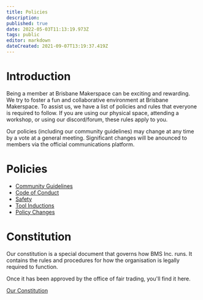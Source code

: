 ```yaml
---
title: Policies
description: 
published: true
date: 2022-05-03T11:13:19.973Z
tags: public
editor: markdown
dateCreated: 2021-09-07T13:19:37.419Z
---
```


# Introduction
Being a member at Brisbane Makerspace can be exciting and rewarding. We try to foster a fun and collaborative environment at Brisbane Makerspace. To assist us, we have a list of policies and rules that everyone is required to follow. If you are using our physical space, attending a workshop, or using our discord/forum, these rules apply to you.

Our policies (including our community guidelines) may change at any time by a vote at a general meeting. Significant changes will be anounced to members via the official communications platform.

# Policies
- [Community Guidelines](/policies/communityrules)
- [Code of Conduct](/policies/codeofconduct)
- [Safety](/policies/safety)
- [Tool Inductions](/policies/inductions)
- [Policy Changes](/policies/policy-changes)

# Constitution
Our constitution is a special document that governs how BMS Inc. runs. It contains the rules and procedures for how the organisation is legally required to function.

Once it has been approved by the office of fair trading, you'll find it here.

[Our Constitution]()